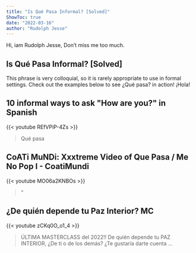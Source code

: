 ```yaml
---
title: "Is Qué Pasa Informal? [Solved]"
ShowToc: true 
date: "2022-03-16"
author: "Rudolph Jesse" 
---
```


Hi, iam Rudolph Jesse, Don’t miss me too much.
## Is Qué Pasa Informal? [Solved]
This phrase is very colloquial, so it is rarely appropriate to use in formal settings. Check out the examples below to see ¿Qué pasa? in action! ¡Hola!

## 10 informal ways to ask "How are you?" in Spanish
{{< youtube REfVPiP-4Zs >}}
>Qué pasa

## CoATi MuNDi: Xxxtreme Video of Que Pasa / Me No Pop I - CoatiMundi
{{< youtube MO06a2KNBOs >}}
>"

## ¿De quién depende tu Paz Interior? MC
{{< youtube zCKq0O_o1_4 >}}
>ÚLTIMA MASTERCLASS del 2022!! De quién depende tu PAZ INTERIOR, ¿De ti o de los demás? ¿Te gustaría darte cuenta ...

